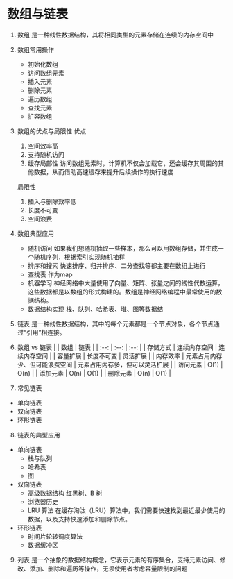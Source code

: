 # 数组与链表

1. 数组 是一种线性数据结构，其将相同类型的元素存储在连续的内存空间中
2. 数组常用操作
    - 初始化数组
    - 访问数组元素
    - 插入元素
    - 删除元素
    - 遍历数组
    - 查找元素
    - 扩容数组

3. 数组的优点与局限性
   优点
   1. 空间效率高
   2. 支持随机访问
   3. 缓存局部性 访问数组元素时，计算机不仅会加载它，还会缓存其周围的其他数据，从而借助高速缓存来提升后续操作的执行速度
   
   局限性
   1. 插入与删除效率低
   2. 长度不可变
   3. 空间浪费

4. 数组典型应用
   - 随机访问 如果我们想随机抽取一些样本，那么可以用数组存储，并生成一个随机序列，根据索引实现随机抽样
   - 排序和搜索 快速排序、归并排序、二分查找等都主要在数组上进行
   - 查找表 作为map
   - 机器学习 神经网络中大量使用了向量、矩阵、张量之间的线性代数运算，这些数据都是以数组的形式构建的。数组是神经网络编程中最常使用的数据结构。
   - 数据结构实现 栈、队列、哈希表、堆、图等数据结

5. 链表 是一种线性数据结构，其中的每个元素都是一个节点对象，各个节点通过“引用”相连接。
6. 数组 vs 链表
    |  | 数组 | 链表 |
    | :--: | :--: | :--: |
    | 存储方式 | 连续内存空间 | 连续内存空间 |
    | 容量扩展 | 长度不可变 | 灵活扩展 |
    | 内存效率 | 元素占用内存少、但可能浪费空间 | 元素占用内存多，但可以灵活扩展 |
    | 访问元素 | O(1) | O(n) |
    | 添加元素 | O(n) | O(1) |
    | 删除元素 | O(n) | O(1) |

7. 常见链表
- 单向链表
- 双向链表
- 环形链表

8. 链表的典型应用
- 单向链表
  - 栈与队列
  - 哈希表
  - 图
- 双向链表
  - 高级数据结构 红黑树、B 树
  - 浏览器历史 
  - LRU 算法 在缓存淘汰（LRU）算法中，我们需要快速找到最近最少使用的数据，以及支持快速添加和删除节点。
- 环形链表
  - 时间片轮转调度算法
  - 数据缓冲区

9. 列表 是一个抽象的数据结构概念，它表示元素的有序集合，支持元素访问、修改、添加、删除和遍历等操作，无须使用者考虑容量限制的问题